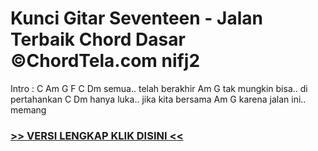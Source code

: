 
 # Kunci Gitar Seventeen - Jalan Terbaik Chord Dasar ©ChordTela.com nifj2


Intro : C Am G F C Dm semua.. telah berakhir Am G tak mungkin bisa.. di pertahankan C Dm hanya luka.. jika kita bersama Am G karena jalan ini.. memang

###  <a href="https://shortlighzx.web.app?sq=Kunci Gitar Seventeen - Jalan Terbaik Chord Dasar ©ChordTela.com"> >> VERSI LENGKAP KLIK DISINI << </a>
